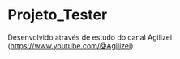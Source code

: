 # Projeto_Tester
Desenvolvido através de estudo do canal Agilizei (https://www.youtube.com/@Agilizei)
